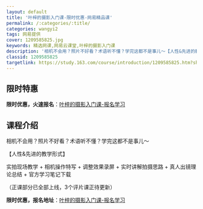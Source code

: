 ```yaml
---
layout: default
title: '叶梓的摄影入门课-限时优惠-网易精品课'
permalink: /:categories/:title/
categories: wangyi2
tags: 网易提供
cover: 1209585825.jpg
keywords: 精选网课,网易云课堂,叶梓的摄影入门课
description: '相机不会用？照片不好看？术语听不懂？学完这都不是事儿～【人性&先进的教学形式】实拍现场教学+相机操作特写+调整效果录屏+'
classid: 1209585825
targetlink: https://study.163.com/course/introduction/1209585825.htm?share=1&shareId=1025206652&utm_campaign=share&utm_medium=iphoneShare&utm_source=&utm_u=1025206652
---
```


## 限时特惠

**限时优惠，火速报名**：[叶梓的摄影入门课-报名学习](https://study.163.com/course/introduction/1209585825.htm?share=1&shareId=1025206652&utm_campaign=share&utm_medium=iphoneShare&utm_source=&utm_u=1025206652)

## 课程介绍

相机不会用？照片不好看？术语听不懂？学完这都不是事儿～



【人性&先进的教学形式】

实拍现场教学 + 相机操作特写 + 调整效果录屏 + 实时讲解拍摄思路 + 真人出镜理论总结 + 官方学习笔记下载



（正课部分已全部上线，3个评片课正待更新）

**限时优惠，报名地址**：[叶梓的摄影入门课-报名学习](https://study.163.com/course/introduction/1209585825.htm?share=1&shareId=1025206652&utm_campaign=share&utm_medium=iphoneShare&utm_source=&utm_u=1025206652)

